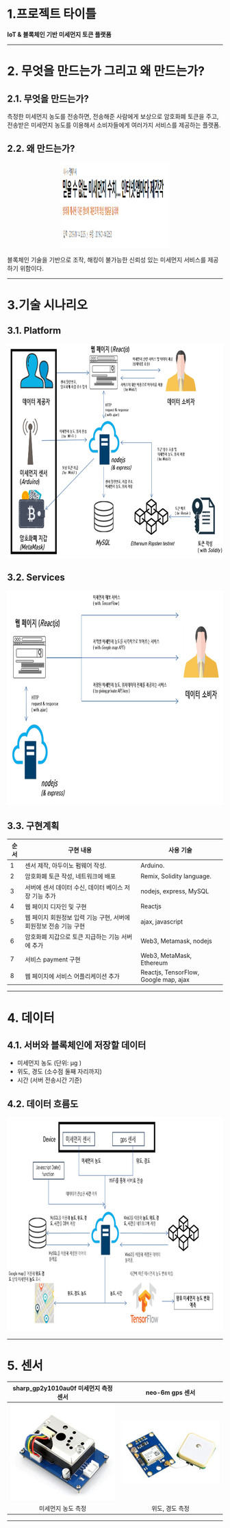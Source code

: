 1.프로젝트 타이틀
===========  
<b> IoT & 블록체인 기반 미세먼지 토큰 플랫폼 </b>   

* * *  

# 2. 무엇을 만드는가 그리고 왜 만드는가?
## 2.1. 무엇을 만드는가?  
측정한 미세먼지 농도를 전송하면, 전송해준 사람에게 보상으로 암호화폐 토큰을 주고,  
전송받은 미세먼지 농도를 이용해서 소비자들에게 여러가지 서비스를 제공하는 플랫폼.   
## 2.2. 왜 만드는가?
<p align="center">
  <img width="50%" height="200" src="./Resources/news.png">
</p>  
블록체인 기술을 기반으로 조작, 해킹이 불가능한 신뢰성 있는 미세먼지 서비스를 제공하기 위함이다.   

* * *  

# 3.기술 시나리오  

## 3.1. Platform
<p align="center">
  <img width="100%" height="500" src="./Resources/tech-sceanario-1.png">
</p> 
  
## 3.2. Services
<p align="center">
  <img width="100%" height="500" src="./Resources/tech-sceanario-2.png">
</p>  
  
  
## 3.3. 구현계획
| 순서 | 구현 내용 | 사용 기술 |
| --- | --- | --- |
| 1 | 센서 제작, 아두이노 펌웨어 작성. | Arduino. |
| 2 | 암호화폐 토큰 작성, 네트워크에 배포 | Remix, Solidity language. |
| 3 | 서버에 센서 데이터 수신, 데이터 베이스 저장 기능 추가 | nodejs, express, MySQL |
| 4 | 웹 페이지 디자인 및 구현 | Reactjs |
| 5 | 웹 페이지 회원정보 입력 기능 구현, 서버에 회원정보 전송 기능 구현 | ajax, javascript |
| 6 | 암호화폐 지갑으로 토큰 지급하는 기능 서버에 추가 | Web3, Metamask, nodejs |
| 7 | 서비스 payment 구현 | Web3, MetaMask, Ethereum |
| 8 | 웹 페이지에 서비스 어플리케이션 추가 | Reactjs, TensorFlow, Google map, ajax | 
* * *  

# 4. 데이터  
## 4.1. 서버와 블록체인에 저장할 데이터
  - 미세먼지 농도 (단위: μg )
  - 위도, 경도 (소수점 둘째 자리까지)  
  - 시간 (서버 전송시간 기준)  
  
## 4.2. 데이터 흐름도  
<p align="center">
  <img width="100%" height="500" src="./Resources/Data-flow-2.png">
</p>  

* * *  

# 5. 센서
|  sharp_gp2y1010au0f 미세먼지 측정 센서 | neo-6m gps 센서 |
| :---: | :---: |
|![](./Resources/sharp_gp2y1010au0f.png) | ![](./Resources/neo-6m-gps.png) |  
| 미세먼지 농도 측정 | 위도, 경도 측정 |

* * *  

